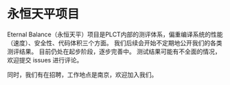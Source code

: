 # 永恒天平项目

Eternal Balance（永恒天平）项目是PLCT内部的测评体系，偏重编译系统的性能（速度）、安全性、代码体积三个方面。
我们后续会开始不定期地公开我们的各类测评结果。
目前仍处在起步阶段，逐步完善中。
测试结果可能有不全面的情况，欢迎提交 issues 进行评论。

同时，我们有在招聘，工作地点是南京，欢迎加入我们。

